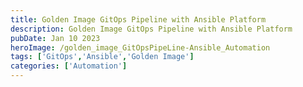 ```yaml
---
title: Golden Image GitOps Pipeline with Ansible Platform
description: Golden Image GitOps Pipeline with Ansible Platform
pubDate: Jan 10 2023
heroImage: /golden_image_GitOpsPipeLine-Ansible_Automation
tags: ['GitOps','Ansible','Golden Image']
categories: ['Automation']
---
```

